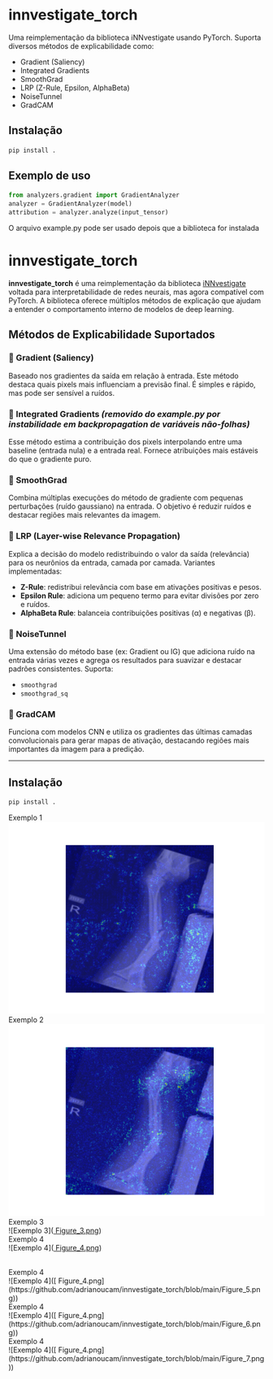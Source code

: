 # innvestigate_torch

Uma reimplementação da biblioteca iNNvestigate usando PyTorch. Suporta diversos métodos de explicabilidade como:

- Gradient (Saliency)
- Integrated Gradients
- SmoothGrad
- LRP (Z-Rule, Epsilon, AlphaBeta)
- NoiseTunnel
- GradCAM

## Instalação

```bash
pip install .
```

## Exemplo de uso

```python
from analyzers.gradient import GradientAnalyzer
analyzer = GradientAnalyzer(model)
attribution = analyzer.analyze(input_tensor)
```


O arquivo example.py pode ser usado depois que a biblioteca for instalada


# innvestigate_torch

**innvestigate_torch** é uma reimplementação da biblioteca [iNNvestigate](https://github.com/albermax/innvestigate) voltada para interpretabilidade de redes neurais, mas agora compatível com PyTorch. A biblioteca oferece múltiplos métodos de explicação que ajudam a entender o comportamento interno de modelos de deep learning.

## Métodos de Explicabilidade Suportados

### 🔹 Gradient (Saliency)
Baseado nos gradientes da saída em relação à entrada. Este método destaca quais pixels mais influenciam a previsão final. É simples e rápido, mas pode ser sensível a ruídos.

### 🔹 Integrated Gradients *(removido do example.py por instabilidade em backpropagation de variáveis não-folhas)*
Esse método estima a contribuição dos pixels interpolando entre uma baseline (entrada nula) e a entrada real. Fornece atribuições mais estáveis do que o gradiente puro.

### 🔹 SmoothGrad
Combina múltiplas execuções do método de gradiente com pequenas perturbações (ruído gaussiano) na entrada. O objetivo é reduzir ruídos e destacar regiões mais relevantes da imagem.

### 🔹 LRP (Layer-wise Relevance Propagation)
Explica a decisão do modelo redistribuindo o valor da saída (relevância) para os neurônios da entrada, camada por camada. Variantes implementadas:
- **Z-Rule**: redistribui relevância com base em ativações positivas e pesos.
- **Epsilon Rule**: adiciona um pequeno termo para evitar divisões por zero e ruídos.
- **AlphaBeta Rule**: balanceia contribuições positivas (α) e negativas (β).

### 🔹 NoiseTunnel
Uma extensão do método base (ex: Gradient ou IG) que adiciona ruído na entrada várias vezes e agrega os resultados para suavizar e destacar padrões consistentes. Suporta:
- `smoothgrad`
- `smoothgrad_sq`

### 🔹 GradCAM
Funciona com modelos CNN e utiliza os gradientes das últimas camadas convolucionais para gerar mapas de ativação, destacando regiões mais importantes da imagem para a predição.

---

## Instalação

```bash
pip install .


```


Exemplo 1 <br>
![Exemplo 1](https://github.com/adrianoucam/innvestigate_torch/blob/main/Figure_1.png)
<br>
Exemplo 2<br>
![Exemplo 2](https://github.com/adrianoucam/innvestigate_torch/blob/main/Figure_2.png)
<br>
Exemplo 3<br>
![Exemplo 3]([ Figure_3.png](https://github.com/adrianoucam/innvestigate_torch/blob/main/Figure_3.png))
<br>
Exemplo 4<br>
![Exemplo 4]([ Figure_4.png](https://github.com/adrianoucam/innvestigate_torch/blob/main/Figure_4.png))
<br>

<br>
Exemplo 4<br>
![Exemplo 4]([ Figure_4.png](https://github.com/adrianoucam/innvestigate_torch/blob/main/Figure_5.png))

<br>
Exemplo 4<br>
![Exemplo 4]([ Figure_4.png](https://github.com/adrianoucam/innvestigate_torch/blob/main/Figure_6.png))

<br>
Exemplo 4<br>
![Exemplo 4]([ Figure_4.png](https://github.com/adrianoucam/innvestigate_torch/blob/main/Figure_7.png))


